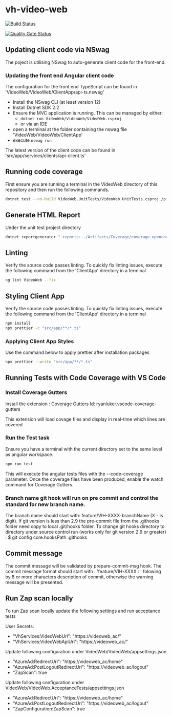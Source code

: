 # vh-video-web

[![Build Status](https://dev.azure.com/hmctsreform/VirtualHearings/_apis/build/status/hmcts.vh-video-web?branchName=master)](https://dev.azure.com/hmctsreform/VirtualHearings/_build/latest?definitionId=120&branchName=master)

[![Quality Gate Status](https://sonarcloud.io/api/project_badges/measure?project=vh-video-web&metric=alert_status)](https://sonarcloud.io/dashboard?id=vh-video-web)

## Updating client code via NSwag

The poject is utilising NSwag to auto-generate client code for the front-end.

### Updating the front end Angular client code

The configuration for the front end TypeScript can be found in 'VideoWeb/VideoWeb/ClientApp/api-ts.nswag'

- Install the NSwag CLI (at least version 12)
- Install Dotnet SDK 2.2
- Ensure the MVC application is running. This can be managed by either:
  - `dotnet run VideoWeb/VideoWeb/VideoWeb.csproj`
  - or via an IDE
- open a terminal at the folder containing the nswag file 'VideoWeb/VideoWeb/ClientApp'
- execute `nswag run`

The latest version of the client code can be found in 'src/app/services/clients/api-client.ts'

## Running code coverage

First ensure you are running a terminal in the VideoWeb directory of this repository and then run the following commands.

```bash
dotnet test --no-build VideoWeb.UnitTests/VideoWeb.UnitTests.csproj /p:CollectCoverage=true /p:CoverletOutputFormat="\"opencover,cobertura,json,lcov\"" /p:CoverletOutput=../Artifacts/Coverage/ /p:MergeWith='../Artifacts/Coverage/coverage.json' /p:Exclude="\"[VideoWeb]VideoWeb.ConfigureServicesExtensions,[VideoWeb]VideoWeb.Program,[VideoWeb]VideoWeb.Startup,[*]VideoWeb.Common.*,[*]VideoWeb.Extensions.*,[*]VideoWeb.Pages.*,[*]VideoWeb.Swagger.*,[*]VideoWeb.Views.*,[*]VideoWeb.UnitTests.*,[*]VideoWeb.Services.*,[*]Testing.Common.*\""

```

## Generate HTML Report

Under the unit test project directory

```bash
dotnet reportgenerator "-reports:../Artifacts/Coverage/coverage.opencover.xml" "-targetDir:../Artifacts/Coverage/Report" -reporttypes:HtmlInline_AzurePipelines
```

## Linting

Verify the source code passes linting. To quickly fix linting issues, execute the following command from the 'ClientApp' directory in a terminal

```bash
ng lint VideoWeb --fix
```

## Styling Client App

Verify the source code passes linting. To quickly fix linting issues, execute the following command from the 'ClientApp' directory in a terminal

```bash
npm install
npx prettier -c "src/app/**/*.ts"
```

### Applying Client App Styles

Use the command below to apply prettier after installation packages

```bash
npx prettier --write "src/app/**/*.ts"
```

## Running Tests with Code Coverage with VS Code

### Install Coverage Gutters

Install the extension : Coverage Gutters
Id: ryanluker.vscode-coverage-gutters

This extension will load covage files and display in real-time which lines are covered

### Run the Test task

Ensure you have a terminal with the current directory set to the same level as angular workspace.

```bash
npm run test
```

This will execute the angular tests files with the --code-coverage parameter. Once the coverage files have been produced, enable the watch command for Coverage Gutters.

### Branch name git hook will run on pre commit and control the standard for new branch name.

The branch name should start with: feature/VIH-XXXX-branchName (X - is digit).
If git version is less than 2.9 the pre-commit file from the .githooks folder need copy to local .git/hooks folder.
To change git hooks directory to directory under source control run (works only for git version 2.9 or greater) :
\$ git config core.hooksPath .githooks

## Commit message

The commit message will be validated by prepare-commit-msg hook.
The commit message format should start with : 'feature/VIH-XXXX : ' folowing by 8 or more characters description of commit, otherwise the warning message will be presented.

## Run Zap scan locally

To run Zap scan locally update the following settings and run acceptance tests

User Secrets:

- "VhServices:VideoWebUrl": "https://videoweb_ac/"
- "VhServices:VideoWebApiUrl": "https://videoweb_ac/"

Update following configuration under VideoWeb/VideoWeb/appsettings.json

- "AzureAd:RedirectUri": "https://videoweb_ac/home"
- "AzureAd:PostLogoutRedirectUri": "https://videoweb_ac/logout"
- "ZapScan": true

Update following configuration under VideoWeb/VideoWeb.AcceptanceTests/appsettings.json

- "AzureAd:RedirectUri": "https://videoweb_ac/home"
- "AzureAd:PostLogoutRedirectUri": "https://videoweb_ac/logout"
- "ZapConfiguration:ZapScan": true
